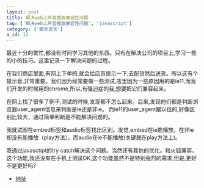 ```yaml
---
layout: post
title: 解决web上声音播放兼容性问题
tag: ['解决web上声音播放兼容性问题', 'javascript']
category: ['脚本语言']
a_id: 12
---
```



最近十分的繁忙,都没有时间学习其他的东西。只有在解决公司的项目上,学习一些的小的技巧。这里记录一下解决问题的过程。

在我们商店里面,有网上下单的,就会给店员提示一下,去配货然后送货。所以这有个提示音,非常重要。我们因为经常要做一些测试,店里因为一些原因用的是ie11,而我们开发的时候用的chrome,所以,有强迫症的我,想要把它们兼容起来。

在网上找了很多了例子,测试的时候,发现都不怎么起来。后来,发现他们都是判断浏览器user_agent信息来判断是ie还是非ie。
而ie11的user_agent跟以往的,好像区别比较大，通过简单判断是不能解决问题的。

我就试图在embed标签和audio标签找出区别。发觉,embed在ie能播放。在非ie却没有能播放（play方法）。而audio在ie不能播放(关键就在play方法上)。

我通过javasctipt的try catch解决这个问题。当然还有其他的优化。和火狐兼容。
这个功能,我还没有在手机上测试OK,这个功能虽然不是特别强烈的需求,但是,更好不是更好吗?



- [地址](https://github.com/midoks/jQueryPlugin/tree/master/playsound)

